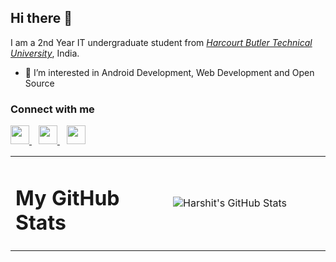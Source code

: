 ## Hi there 👋
I am a 2nd Year IT undergraduate student from <a href="hbtu.ac.in">_Harcourt Butler Technical University_</a>, India.<br>

- 👀 I’m interested in Android Development, Web Development and Open Source

### Connect with me
<p>
  <a href="https://twitter.com/AyushSom6">
    <img width="30px" src="https://www.vectorlogo.zone/logos/twitter/twitter-official.svg" />
  </a>&ensp;
  <a href="https://www.linkedin.com/in/ayushsom/">
    <img width="30px" src="https://www.vectorlogo.zone/logos/linkedin/linkedin-icon.svg" />
  </a>&ensp;
  <a href="https://www.instagram.com/its_awsom/">
    <img width="30px" src="https://www.vectorlogo.zone/logos/instagram/instagram-icon.svg" />
  </a>
</p>

<table width="100%">
  <td width="50%">
    <h1>
      My GitHub Stats
    </h1>
  </td>
  <td width="50%">
    <img align="center" alt="Harshit's GitHub Stats" src="https://github-readme-stats.vercel.app/api?username=ayushsom1&show_icons=true&hide_border=true"/>
  </td>
</table>
